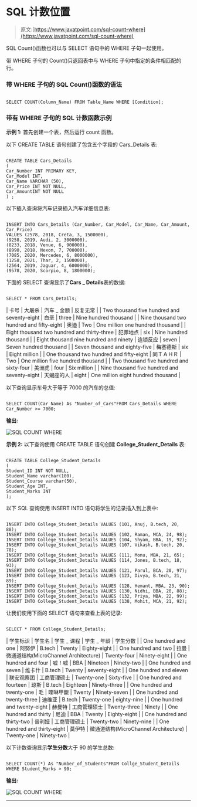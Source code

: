# SQL 计数位置

> 原文:[https://www.javatpoint.com/sql-count-where](https://www.javatpoint.com/sql-count-where)

SQL Count()函数也可以与 SELECT 语句中的 WHERE 子句一起使用。

带 WHERE 子句的 Count()只返回表中与 WHERE 子句中指定的条件相匹配的行。

### 带 WHERE 子句的 SQL Count()函数的语法

```

SELECT COUNT(Column_Name) FROM Table_Name WHERE [Condition];

```

### 带有 WHERE 子句的 SQL 计数函数示例

**示例 1:** 首先创建一个表，然后运行 count 函数。

以下 CREATE TABLE 语句创建了包含五个字段的 Cars_Details 表:

```

CREATE TABLE Cars_Details
(
Car_Number INT PRIMARY KEY,
Car_Model INT,
Car_Name VARCHAR (50),
Car_Price INT NOT NULL,
Car_AmountINT NOT NULL
) ;

```

以下插入查询将汽车记录插入汽车详细信息表:

```

INSERT INTO Cars_Details (Car_Number, Car_Model, Car_Name, Car_Amount, Car_Price) 
VALUES (2578, 2018, Creta, 3, 1500000),
(9258, 2019, Audi, 2, 3000000), 
(8233, 2018, Venue, 6, 900000),
(8990, 2018, Nexon, 7, 700000),
(7085, 2020, Mercedes, 6, 8000000),
(1258, 2021, Thar, 2, 1500000),
(2564, 2019, Jaguar, 4, 6000000),
(9578, 2020, Scorpio, 8, 1800000);

```

下面的 SELECT 查询显示了**Cars _ Details**表的数据:

```

SELECT * FROM Cars_Details;

```

| 卡号 | 大屠杀 | 汽车 _ 金额 | 反复无常 |
| Two thousand five hundred and seventy-eight | 白垩 | three | Nine hundred thousand |
| Nine thousand two hundred and fifty-eight | 奥迪 | Two | One million one hundred thousand |
| Eight thousand two hundred and thirty-three | 犯罪地点 | six | Nine hundred thousand |
| Eight thousand nine hundred and ninety | 连锁反应 | seven | Seven hundred thousand |
| Seven thousand and eighty-five | 梅塞德斯 | six | Eight million |
| One thousand two hundred and fifty-eight | 同ＴＡＨＲ | Two | One million five hundred thousand |
| Two thousand five hundred and sixty-four | 美洲虎 | four | Six million |
| Nine thousand five hundred and seventy-eight | 天蝎座的人 | eight | One million eight hundred thousand |

以下查询显示车号大于等于 7000 的汽车的总值:

```

SELECT COUNT(Car_Name) As "Number_of_Cars"FROM Cars_Details WHERE Car_Number >= 7000;

```

**输出:**

![SQL COUNT WHERE](../Images/29a63b21a69931ffb619ceed4526b326.png)

**示例 2:** 以下查询使用 CREATE TABLE 语句创建 **College_Student_Details** 表:

```

CREATE TABLE College_Student_Details
(
Student_ID INT NOT NULL, 
Student_Name varchar(100),
Student_Course varchar(50),
Student_Age INT, 
Student_Marks INT
); 

```

以下 SQL 查询使用 INSERT INTO 语句将学生的记录插入到上表中:

```

INSERT INTO College_Student_Details VALUES (101, Anuj, B.tech, 20, 88);
INSERT INTO College_Student_Details VALUES (102, Raman, MCA, 24, 98);
INSERT INTO College_Student_Details VALUES (104, Shyam, BBA, 19, 92);
INSERT INTO College_Student_Details VALUES (107, Vikash, B.tech, 20, 78);
INSERT INTO College_Student_Details VALUES (111, Monu, MBA, 21, 65);
INSERT INTO College_Student_Details VALUES (114, Jones, B.tech, 18, 93);
INSERT INTO College_Student_Details VALUES (121, Parul, BCA, 20, 97);
INSERT INTO College_Student_Details VALUES (123, Divya, B.tech, 21, 89);
INSERT INTO College_Student_Details VALUES (128, Hemant, MBA, 23, 90);
INSERT INTO College_Student_Details VALUES (130, Nidhi, BBA, 20, 88);
INSERT INTO College_Student_Details VALUES (132, Priya, MBA, 22, 99);
INSERT INTO College_Student_Details VALUES (138, Mohit, MCA, 21, 92);

```

让我们使用下面的 SELECT 语句来查看上表的记录:

```

SELECT * FROM College_Student_Details;

```

| 学生标识 | 学生名 | 学生 _ 课程 | 学生 _ 年龄 | 学生分数 |
| One hundred and one | 阿努伊 | B.tech | Twenty | Eighty-eight |
| One hundred and two | 拉曼 | 微通道结构(MicroChannel Architecture) | Twenty-four | Ninety-eight |
| One hundred and four | 嘘！嘘 | BBA | Nineteen | Ninety-two |
| One hundred and seven | 维卡什 | B.tech | Twenty | seventy-eight |
| One hundred and eleven | 联安观察团 | 工商管理硕士 | Twenty-one | Sixty-five |
| One hundred and fourteen | 琼斯 | B.tech | Eighteen | Ninety-three |
| One hundred and twenty-one | 毛 | 喹啉甲酸 | Twenty | Ninety-seven |
| One hundred and twenty-three | 迪维亚 | B.tech | Twenty-one | eighty-nine |
| One hundred and twenty-eight | 赫曼特 | 工商管理硕士 | Twenty-three | Ninety |
| One hundred and thirty | 尼迪 | BBA | Twenty | Eighty-eight |
| One hundred and thirty-two | 普利娅 | 工商管理硕士 | Twenty-two | Ninety-nine |
| One hundred and thirty-eight | 莫伊特 | 微通道结构(MicroChannel Architecture) | Twenty-one | Ninety-two |

以下计数查询显示**学生分数**大于 90 的学生总数:

```

SELECT COUNT(*) As "Number_of_Students"FROM Collge_Student_Details WHERE Student_Marks > 90;

```

**输出:**

![SQL COUNT WHERE](../Images/bd4af3cf836a683743f89fe5032775c8.png)

* * *